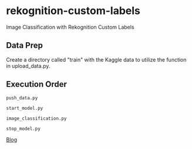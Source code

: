 # rekognition-custom-labels

Image Classification with Rekognition Custom Labels

## Data Prep

Create a directory called "train" with the Kaggle data to utilize the function in upload_data.py.

## Execution Order
```
push_data.py

start_model.py

image_classification.py

stop_model.py
```

[Blog](https://medium.com/@ram-vegiraju/amazon-rekognition-custom-labels-7b7f46dad02e)
